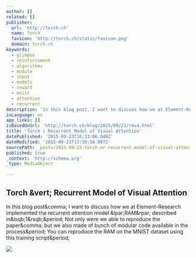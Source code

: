 ```yaml
---
author: []
related: []
publisher:
  url: 'http://torch.ch'
  name: Torch
  favicon: 'http://torch.ch/static/favicon.png'
  domain: torch.ch
keywords:
  - glimpse
  - reinforcement
  - algorithms
  - module
  - input
  - models
  - reward
  - mnist
  - attention
  - recurrent
description: 'In this blog post, I want to discuss how we at Element-Research implemented the recurrent attention model (RAM) described in[1]. Not only were we able to reproduce the paper, but we also made of bunch of modular code available in the process. You can reproduce the RAM on the MNIST dataset using this training script.'
inLanguage: en
app_links: []
isBasedOnUrl: 'http://torch.ch/blog/2015/09/21/rmva.html'
title: 'Torch | Recurrent Model of Visual Attention'
datePublished: '2015-09-23T16:33:06.040Z'
dateModified: '2015-09-23T13:50:50.097Z'
sourcePath: _posts/2015-09-23-torch-or-recurrent-model-of-visual-attention.md
published: true
_context: 'http://schema.org'
_type: MediaObject

---
```

<article style=""><h1>Torch &amp;vert; Recurrent Model of Visual Attention</h1><p>In this blog post&amp;comma; I want to discuss how we at Element-Research implemented the recurrent attention model &amp;lpar;RAM&amp;rpar; described in&amp;lsqb;1&amp;rsqb;&amp;period; Not only were we able to reproduce the paper&amp;comma; but we also made of bunch of modular code available in the process&amp;period; You can reproduce the RAM on the MNIST dataset using this training script&amp;period;</p><img src="https://raw.githubusercontent.com/torch/torch.github.io/master/blog/_posts/images/rva-diagram.png" /></article>